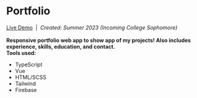 # Portfolio

[Live Demo](https://emmettmyers.me)&nbsp;&nbsp;|&nbsp;&nbsp;<i>Created: Summer 2023 (Incoming College Sophomore)</i>
<br/>
<br/>
<b>Responsive portfolio web app to show app of my projects! Also includes experience, skills, education, and contact.</b>
<br/>
<b>Tools used:</b>
<ul>
  <li>TypeScript</li>
  <li>Vue</li>
  <li>HTML/SCSS</li>
  <li>Tailwind</li>
  <li>Firebase</li>
</ul>
